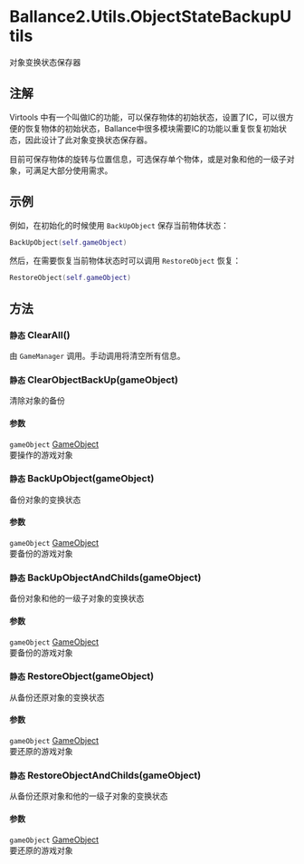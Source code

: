 ﻿# Ballance2.Utils.ObjectStateBackupUtils 
对象变换状态保存器

## 注解

Virtools 中有一个叫做IC的功能，可以保存物体的初始状态，设置了IC，可以很方便的恢复物体的初始状态，Ballance中很多模块需要IC的功能以重复恢复初始状态，因此设计了此对象变换状态保存器。

目前可保存物体的旋转与位置信息，可选保存单个物体，或是对象和他的一级子对象，可满足大部分使用需求。
  

## 示例

例如，在初始化的时候使用 `BackUpObject` 保存当前物体状态：
```lua
BackUpObject(self.gameObject)
```
然后，在需要恢复当前物体状态时可以调用 `RestoreObject` 恢复：
```lua
RestoreObject(self.gameObject)
```



## 方法



### `静态` ClearAll()

由 `GameManager` 调用。手动调用将清空所有信息。



### `静态` ClearObjectBackUp(gameObject)

清除对象的备份


#### 参数


`gameObject` [GameObject](https://docs.unity3d.com/ScriptReference/GameObject.html) <br/>要操作的游戏对象




### `静态` BackUpObject(gameObject)

备份对象的变换状态


#### 参数


`gameObject` [GameObject](https://docs.unity3d.com/ScriptReference/GameObject.html) <br/>要备份的游戏对象




### `静态` BackUpObjectAndChilds(gameObject)

备份对象和他的一级子对象的变换状态


#### 参数


`gameObject` [GameObject](https://docs.unity3d.com/ScriptReference/GameObject.html) <br/>要备份的游戏对象




### `静态` RestoreObject(gameObject)

从备份还原对象的变换状态


#### 参数


`gameObject` [GameObject](https://docs.unity3d.com/ScriptReference/GameObject.html) <br/>要还原的游戏对象




### `静态` RestoreObjectAndChilds(gameObject)

从备份还原对象和他的一级子对象的变换状态


#### 参数


`gameObject` [GameObject](https://docs.unity3d.com/ScriptReference/GameObject.html) <br/>要还原的游戏对象



